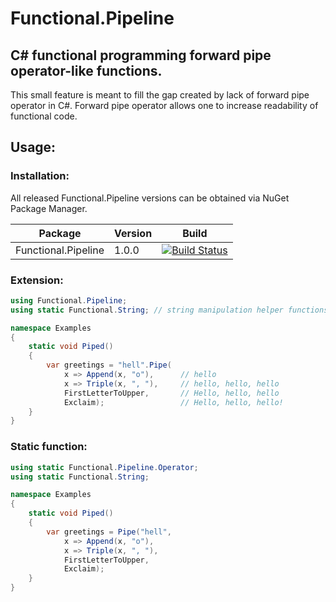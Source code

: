 # Functional.Pipeline

## C# functional programming forward pipe operator-like functions.

This small feature is meant to fill the gap created by lack of forward pipe operator in C#.
Forward pipe operator allows one to increase readability of functional code.

## Usage:

### Installation:

All released Functional.Pipeline versions can be obtained via NuGet Package Manager.

| Package              | Version | Build                                                                                                               |
| -------------------- | ------- | ------------------------------------------------------------------------------------------------------------------- |
| Functional.Pipeline  | 1.0.0   | [![Build Status](https://travis-ci.org/ninjah187/functional-pipe-operator-for-csharp.svg?branch=release)](https://travis-ci.org/ninjah187/functional-pipe-operator-for-csharp) |

### Extension:

```cs
using Functional.Pipeline;
using static Functional.String; // string manipulation helper functions

namespace Examples
{
    static void Piped()
    {
        var greetings = "hell".Pipe(
            x => Append(x, "o"),      // hello
            x => Triple(x, ", "),     // hello, hello, hello
            FirstLetterToUpper,       // Hello, hello, hello
            Exclaim);                 // Hello, hello, hello!
    }
}
```

### Static function:

```cs
using static Functional.Pipeline.Operator;
using static Functional.String;

namespace Examples
{
    static void Piped()
    {
        var greetings = Pipe("hell",
            x => Append(x, "o"),
            x => Triple(x, ", "),
            FirstLetterToUpper,
            Exclaim);
    }
}
```